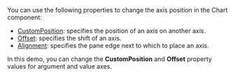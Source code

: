 You can use the following properties to change the axis position in the Chart component:

*   [CustomPosition](https://docs.devexpress.com/Blazor/DevExpress.Blazor.DxChartAxis-1.CustomPosition): specifies the position of an axis on another axis.
*   [Offset](https://docs.devexpress.com/Blazor/DevExpress.Blazor.DxChartAxis-1.Offset): specifies the shift of an axis.
*   [Alignment](https://docs.devexpress.com/Blazor/DevExpress.Blazor.DxChartAxis-1.Alignment): specifies the pane edge next to which to place an axis.

In this demo, you can change the **CustomPosition** and **Offset** property values for argument and value axes.
